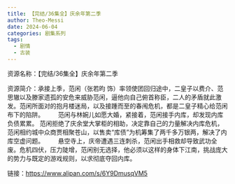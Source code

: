 ```yaml
---
title: 【完结/36集全】庆余年第二季
author: Theo-Messi
date: 2024-06-04
categories: 剧集系列
tags:
  - 剧情
  - 古装
---
```


资源名称：【完结/36集全】庆余年第二季

资源简介：承接上季，范闲（张若昀 饰）率领使团回归途中，二皇子以费介、范思辙以及滕家遗孤的安危来威胁范闲，逼他向自己俯首称臣，二人的矛盾就此激发。范闲所面对的抱月楼迷局，以及接踵而至的春闱危机，都是二皇子精心给范闲布下的陷阱。
　　范闲与林婉儿如愿大婚，紧接着，范闲接手内库，却发现内库负债累累。 范闲拒绝了庆余堂大掌柜的相助，决定靠自己的力量解决内库危机，范闲相约城中众商贾相聚苍山，以售卖“库债”为机筹集了两千多万银两，解决了内库空虚问题。
　　悬空寺上，庆帝遭遇三连刺杀，范闲出手相救却导致武功全废。危机四伏，压力陡增，范闲别无选择，他必须以这样的身体下江南，挑战庞大的势力与既定的游戏规则，以求彻底夺回内库。

链接：https://www.alipan.com/s/6Y9DmusqVM5

